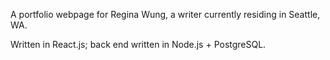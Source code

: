 A portfolio webpage for Regina Wung, a writer currently residing in Seattle, WA.

Written in React.js; back end written in Node.js + PostgreSQL.